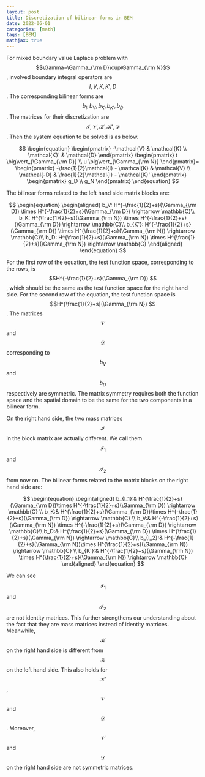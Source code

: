```yaml
---
layout: post
title: Discretization of bilinear forms in BEM
date: 2022-06-01
categories: [math]
tags: [BEM]
mathjax: true
---
```


For mixed boundary value Laplace problem with $$\Gamma=\Gamma_{\rm D}\cup\Gamma_{\rm N}$$, involved boundary integral operators are $$I, V, K, K', D$$. The corresponding bilinear forms are $$b_I, b_V, b_K, b_{K'}, b_D $$. The matrices for their discretization are $$\mathcal{I}, \mathcal{V}, \mathcal{K}, \mathcal{K'}, \mathcal{D} $$. Then the system equation to be solved is as below.

$$
\begin{equation}
\begin{pmatrix}
  -\mathcal{V} & \mathcal{K} \\ \mathcal{K}' & \mathcal{D} \end{pmatrix}
\begin{pmatrix}
  t \big\vert_{\Gamma_{\rm D}} \\ u \big\vert_{\Gamma_{\rm N}} \end{pmatrix}=
\begin{pmatrix}
  -\frac{1}{2}\mathcal{I} - \mathcal{K} & \mathcal{V} \\ \mathcal{-D} & \frac{1}{2}\mathcal{I} - \mathcal{K}' \end{pmatrix}
\begin{pmatrix}
  g_D \\ g_N \end{pmatrix}
\end{equation}
$$

The bilinear forms related to the left hand side matrix blocks are:

$$
\begin{equation}
\begin{aligned}
b_V: H^{-\frac{1}{2}+s}(\Gamma_{\rm D}) \times H^{-\frac{1}{2}+s}(\Gamma_{\rm D}) \rightarrow \mathbb{C}\\
b_K: H^{\frac{1}{2}+s}(\Gamma_{\rm N}) \times H^{-\frac{1}{2}+s}(\Gamma_{\rm D}) \rightarrow \mathbb{C}\\
b_{K'}: H^{-\frac{1}{2}+s}(\Gamma_{\rm D}) \times H^{\frac{1}{2}+s}(\Gamma_{\rm N}) \rightarrow \mathbb{C}\\
b_D: H^{\frac{1}{2}+s}(\Gamma_{\rm N}) \times H^{\frac{1}{2}+s}(\Gamma_{\rm N}) \rightarrow \mathbb{C}
\end{aligned}
\end{equation}
$$

For the first row of the equation, the test function space, corresponding to the rows, is $$H^{-\frac{1}{2}+s}(\Gamma_{\rm D}) $$, which should be the same as the test function space for the right hand side. For the second row of the equation, the test function space is $$H^{\frac{1}{2}+s}(\Gamma_{\rm N}) $$. The matrices $$\mathcal{V} $$ and $$\mathcal{D} $$ corresponding to $$b_V $$ and $$b_D $$ respectively are symmetric. The matrix symmetry requires both the function space and the spatial domain to be the same for the two components in a bilinear form.

On the right hand side, the two mass matrices $$\mathcal{I} $$ in the block matrix are actually different. We call them $$\mathcal{I}_1 $$ and $$\mathcal{I}_2 $$ from now on. The bilinear forms related to the matrix blocks on the right hand side are:

$$
\begin{equation}
\begin{aligned}
b_{I_1}:& H^{\frac{1}{2}+s}(\Gamma_{\rm D})\times H^{-\frac{1}{2}+s}(\Gamma_{\rm D}) \rightarrow \mathbb{C} \\
b_K:& H^{\frac{1}{2}+s}(\Gamma_{\rm D})\times H^{-\frac{1}{2}+s}(\Gamma_{\rm D}) \rightarrow \mathbb{C} \\
b_V:& H^{-\frac{1}{2}+s}(\Gamma_{\rm N}) \times H^{-\frac{1}{2}+s}(\Gamma_{\rm D}) \rightarrow \mathbb{C}\\
b_D:& H^{\frac{1}{2}+s}(\Gamma_{\rm D}) \times H^{\frac{1}{2}+s}(\Gamma_{\rm N}) \rightarrow \mathbb{C}\\
b_{I_2}:& H^{-\frac{1}{2}+s}(\Gamma_{\rm N})\times H^{\frac{1}{2}+s}(\Gamma_{\rm N}) \rightarrow \mathbb{C} \\
b_{K'}:& H^{-\frac{1}{2}+s}(\Gamma_{\rm N}) \times H^{\frac{1}{2}+s}(\Gamma_{\rm N}) \rightarrow \mathbb{C}
\end{aligned}
\end{equation}
$$

We can see $$\mathcal{I}_1 $$ and $$\mathcal{I}_2 $$ are not identity matrices. This further strengthens our understanding about the fact that they are mass matrices instead of identity matrices. Meanwhile, $$\mathcal{K} $$ on the right hand side is different from $$\mathcal{K} $$ on the left hand side. This also holds for $$\mathcal{K}' $$, $$\mathcal{V} $$ and $$\mathcal{D} $$. Moreover, $$\mathcal{V} $$ and $$\mathcal{D} $$ on the right hand side are not symmetric matrices.
